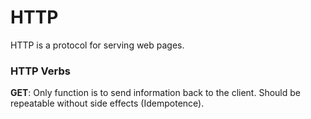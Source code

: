 # HTTP
HTTP is a protocol for serving web pages. 

### HTTP Verbs
**GET**: Only function is to send information back to the client. Should be repeatable without side effects (Idempotence).
